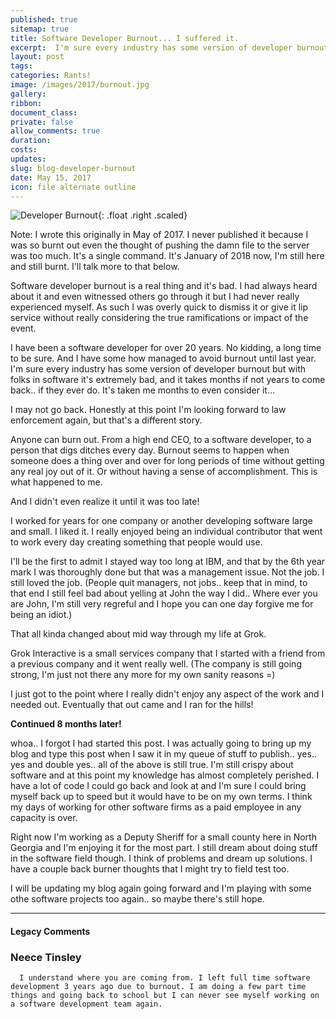 ```yaml
---
published: true
sitemap: true
title: Software Developer Burnout... I suffered it.
excerpt:  I'm sure every industry has some version of developer burnout but with folks in software it's extremely bad, and it takes months if not years to come back.. if they ever do.
layout: post
tags:
categories: Rants!
image: /images/2017/burnout.jpg
gallery:
ribbon:
document_class:
private: false
allow_comments: true
duration:
costs: 
updates:
slug: blog-developer-burnout
date: May 15, 2017
icon: file alternate outline
---
```


![Developer Burnout](/images/2017/burnout.jpg){: .float .right .scaled}

Note: I wrote this originally in May of 2017.  I never published it because I was so burnt out even the thought of pushing the damn file to the server was too much.  It's a single command.   It's January of 2018 now, I'm still here and still burnt.  I'll talk more to that below.

Software developer burnout is a real thing and it's bad.  I had always heard about it and even witnessed others go through it but I had never really experienced myself.  As such I was overly quick to dismiss it or give it lip service without really considering the true ramifications or impact of the event. 

I have been a software developer for over 20 years.  No kidding, a long time to be sure.  And I have some how managed to avoid burnout until last year.   I'm sure every industry has some version of developer burnout but with folks in software it's extremely bad, and it takes months if not years to come back.. if they ever do.  It's taken me months to even consider it...

I may not go back.  Honestly at this point I'm looking forward to law enforcement again, but that's a different story.

Anyone can burn out.  From a high end CEO, to a software developer, to a person that digs ditches every day.  Burnout seems to happen when someone does a thing over and over for long periods of time without getting any real joy out of it.  Or without having a sense of accomplishment.  This is what happened to me.

And I didn't even realize it until it was too late!

I worked for years for one company or another developing software large and small.  I liked it.  I really enjoyed being an individual contributor that went to work every day creating something that people would use.  

I'll be the first to admit I stayed way too long at IBM, and that by the 6th year mark I was thoroughly done but that was a management issue.  Not the job.   I still loved the job.   (People quit managers, not jobs..  keep that in mind, to that end I still feel bad about yelling at John the way I did.. Where ever you are John, I'm still very regreful and I hope you can one day forgive me for being an idiot.)

That all kinda changed about mid way through my life at Grok. 

Grok Interactive is a small services company that I started with a friend from a previous company and it went really well.  (The company is still going strong, I'm just not there any more for my own sanity reasons =)

I just got to the point where I really didn't enjoy any aspect of the work and I needed out.  Eventually that out came and I ran for the hills!

__Continued 8 months later!__

whoa.. I forgot I had started this post.  I was actually going to bring up my blog and type this post when I saw it in my queue of stuff to publish..  yes.. yes and double yes.. all of the above is still true.  I'm still crispy about software and at this point my knowledge has almost completely perished.   I have a lot of code I could go back and look at and I'm sure I could bring myself back up to speed but it would have to be on my own terms.  I think my days of working for other software firms as a paid employee in any capacity is over.

Right now I'm working as a Deputy Sheriff for a small county here in North Georgia and I'm enjoying it for the most part.  I still dream about doing stuff in the software field though.  I think of problems and dream up solutions.  I have a couple back burner thoughts that I might try to field test too.  

I will be updating my blog again going forward and I'm playing with some othe software projects too again.. so maybe there's still hope.

---

#### Legacy Comments

### Neece Tinsley

      I understand where you are coming from. I left full time software development 3 years ago due to burnout. I am doing a few part time things and going back to school but I can never see myself working on a software development team again.